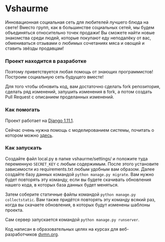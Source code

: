 # Vshaurme

Инновационная социальная сеть для любителей лучшего блюда на свете! Вместо групп, как в большинстве социальных сетей, мы будем объединяться относительно точек продажи! Вы сможете найти новые знакомства среди людей, которые покупают еду неподалёку от вас, обмениваться отзывами о любимых сочетаниях мяса и овощей и ставить звёзды продавцам!

### Проект находится в разработке

Поэтому приветствуется любая помощь от знающих программистов! Построим социальную сеть будущего вместе!

Для того чтобы обновить код, вам достаточно сделать fork репозитория, сделать ряд изменений, запушить изменения в fork, а потом создать Pull Request с описанием проделанных изменений.

### Как помогать

Проект работает на [Django 1.11.1](https://www.djangoproject.com).

Сейчас очень нужна помощь с моделированием системы, почитать о котором можно [здесь](https://docs.djangoproject.com/en/1.11/intro/tutorial02/#creating-models).

### Как запускать

Создайте файл local.py в папке vshaurme/settings/ и положите туда переменную `SECRET_KEY` с любым содержимым.
После этого установите зависимости из requirements.txt любым удобным вам образом.
Далее создайте базу данных командой ```python manage.py migrate```. Вам нужно будет повторять эту команду, если вы будете скачивать обновления нашего кода, в которых база данных будет меняться.

Затем соберите статичные файлы командой ```python manage.py collectstatic```. Вам также придётся повторять эту команду всякий раз, когда вы скачаете обновления, в которых будут изменены шаблоны проекта.

Сам сервер запускается командой ```python manage.py runserver```.

Код написан в образовательных целях на курсах для веб-разработчиков [dvmn.org](https://dvmn.org/).